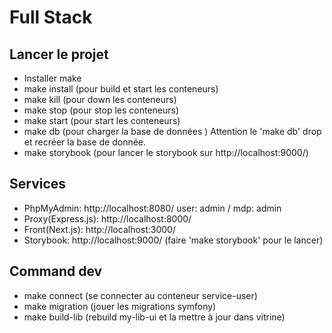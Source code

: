 # Full Stack
## Lancer le projet 
- Installer make
- make install (pour build et start les conteneurs)
- make kill (pour down les conteneurs)
- make stop (pour stop les conteneurs)
- make start (pour start les conteneurs)
- make db (pour charger la base de données )
Attention le 'make db' drop et recréer la base de donnée.
- make storybook (pour lancer le storybook sur http://localhost:9000/)

## Services
- PhpMyAdmin: http://localhost:8080/ user: admin / mdp: admin
- Proxy(Express.js): http://localhost:8000/
- Front(Next.js): http://localhost:3000/
- Storybook: http://localhost:9000/ (faire 'make storybook' pour le lancer)

## Command dev
- make connect (se connecter au conteneur service-user)
- make migration (jouer les migrations symfony)
- make build-lib (rebuild my-lib-ui et la mettre à jour dans vitrine)

